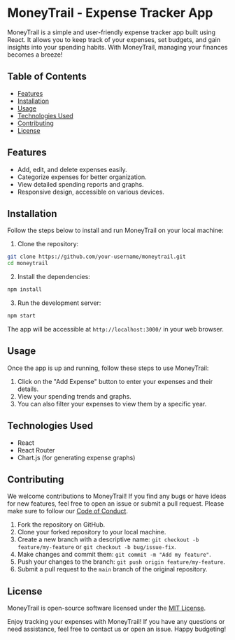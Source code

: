 # MoneyTrail - Expense Tracker App

MoneyTrail is a simple and user-friendly expense tracker app built using React. It allows you to keep track of your expenses, set budgets, and gain insights into your spending habits. With MoneyTrail, managing your finances becomes a breeze!

## Table of Contents

- [Features](#features)
- [Installation](#installation)
- [Usage](#usage)
- [Technologies Used](#technologies-used)
- [Contributing](#contributing)
- [License](#license)

## Features

- Add, edit, and delete expenses easily.
- Categorize expenses for better organization.
- View detailed spending reports and graphs.
- Responsive design, accessible on various devices.

## Installation

Follow the steps below to install and run MoneyTrail on your local machine:

1. Clone the repository:

```bash
git clone https://github.com/your-username/moneytrail.git
cd moneytrail
```

2. Install the dependencies:

```bash
npm install
```

3. Run the development server:

```bash
npm start
```

The app will be accessible at `http://localhost:3000/` in your web browser.

## Usage

Once the app is up and running, follow these steps to use MoneyTrail:

1. Click on the "Add Expense" button to enter your expenses and their details.
2. View your spending trends and graphs.
3. You can also filter your expenses to view them by a specific year.

## Technologies Used

- React
- React Router
- Chart.js (for generating expense graphs)

## Contributing

We welcome contributions to MoneyTrail! If you find any bugs or have ideas for new features, feel free to open an issue or submit a pull request. Please make sure to follow our [Code of Conduct](CODE_OF_CONDUCT.md).

1. Fork the repository on GitHub.
2. Clone your forked repository to your local machine.
3. Create a new branch with a descriptive name: `git checkout -b feature/my-feature` or `git checkout -b bug/issue-fix`.
4. Make changes and commit them: `git commit -m "Add my feature"`.
5. Push your changes to the branch: `git push origin feature/my-feature`.
6. Submit a pull request to the `main` branch of the original repository.

## License

MoneyTrail is open-source software licensed under the [MIT License](LICENSE).

Enjoy tracking your expenses with MoneyTrail! If you have any questions or need assistance, feel free to contact us or open an issue. Happy budgeting!
